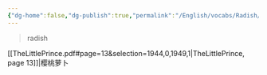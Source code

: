 ```yaml
---
{"dg-home":false,"dg-publish":true,"permalink":"/English/vocabs/Radish/","dgPassFrontmatter":true}
---
```



> radish

[[TheLittlePrince.pdf#page=13&selection=1944,0,1949,1|TheLittlePrince, page 13]]|樱桃萝卜